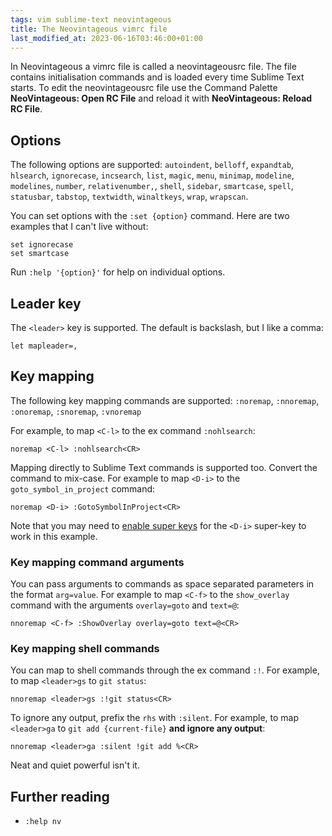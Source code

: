 ```yaml
---
tags: vim sublime-text neovintageous
title: The Neovintageous vimrc file
last_modified_at: 2023-06-16T03:46:00+01:00
---
```


In Neovintageous a vimrc file is called a neovintageousrc file. The file contains initialisation commands and is loaded every time Sublime Text starts. To edit the neovintageousrc file use the Command Palette **NeoVintageous: Open RC File** and reload it with **NeoVintageous: Reload RC File**.

## Options

The following options are supported: `autoindent`, `belloff`, `expandtab`, `hlsearch`, `ignorecase`, `incsearch`, `list`, `magic`, `menu`, `minimap`, `modeline`, `modelines`, `number`, `relativenumber,`, `shell`, `sidebar`, `smartcase`, `spell`, `statusbar`, `tabstop`, `textwidth`, `winaltkeys`, `wrap`, `wrapscan`.

You can set options with the `:set {option}` command. Here are two examples that I can't live without:

    set ignorecase
    set smartcase

Run `:help '{option}'` for help on individual options.

## Leader key

The `<leader>` key is supported. The default is backslash, but I like a comma:

    let mapleader=,

## Key mapping

The following key mapping commands are supported: `:noremap`, `:nnoremap`, `:onoremap`, `:snoremap`, `:vnoremap`


For example, to map `<C-l>` to the ex command `:nohlsearch`:

    noremap <C-l> :nohlsearch<CR>

Mapping directly to Sublime Text commands is supported too. Convert the command to mix-case. For example to map `<D-i>` to the `goto_symbol_in_project` command:

    noremap <D-i> :GotoSymbolInProject<CR>

Note that you may need to [enable super keys](/2022/09/22/neovintageous-super-keys/) for the `<D-i>` super-key to work in this example.

### Key mapping command arguments

You can pass arguments to commands as space separated parameters in the format `arg=value`. For example to map `<C-f>` to the `show_overlay` command with the arguments `overlay=goto` and `text=@`:

    nnoremap <C-f> :ShowOverlay overlay=goto text=@<CR>

### Key mapping shell commands

You can map to shell commands through the ex command `:!`. For example, to map `<leader>gs` to `git status`:

    nnoremap <leader>gs :!git status<CR>

To ignore any output, prefix the `rhs` with `:silent`. For example, to map `<leader>ga` to `git add {current-file}` **and ignore any output**:

    nnoremap <leader>ga :silent !git add %<CR>

Neat and quiet powerful isn't it.

## Further reading

* `:help nv`

